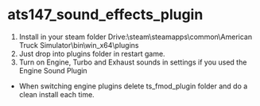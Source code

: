 # ats147_sound_effects_plugin

1. Install in your steam folder Drive:\steam\steamapps\common\American Truck Simulator\bin\win_x64\plugins
2. Just drop into plugins folder in restart game.
3. Turn on Engine, Turbo and Exhaust sounds in settings if you used the Engine Sound Plugin

- When switching engine plugins delete ts_fmod_plugin folder and do a clean install each time.
